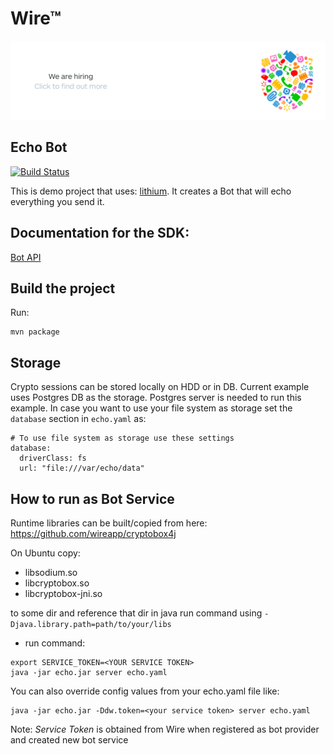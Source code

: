 # Wire™
[![Wire logo](https://github.com/wireapp/wire/blob/master/assets/header-small.png?raw=true)](https://wire.com/jobs/)

## Echo Bot
[![Build Status](https://travis-ci.org/wireapp/echo-bot.svg?branch=master)](https://travis-ci.org/wireapp/echo-bot)

This is demo project that uses: [lithium](https://github.com/wireapp/lithium). It creates a Bot that will echo everything
you send it.

## Documentation for the SDK:
[Bot API](https://github.com/wireapp/lithium/wiki)

## Build the project
 Run:
 ```
 mvn package
 ```

## Storage
 Crypto sessions can be stored locally on HDD or in DB. Current example uses Postgres DB as the storage. 
 Postgres server is needed to run this example.
 In case you want to use your file system as storage set the `database` section in `echo.yaml` as:

 ```
 # To use file system as storage use these settings
 database:
   driverClass: fs
   url: "file:///var/echo/data"
 ```

## How to run as Bot Service
Runtime libraries can be built/copied from here:
https://github.com/wireapp/cryptobox4j

On Ubuntu copy:
 - libsodium.so
 - libcryptobox.so
 - libcryptobox-jni.so

to some dir and reference that dir in java run command using `-Djava.library.path=path/to/your/libs`

- run command:
```               
export SERVICE_TOKEN=<YOUR SERVICE TOKEN>
java -jar echo.jar server echo.yaml 
```

You can also override config values from your echo.yaml file like:
```
java -jar echo.jar -Ddw.token=<your service token> server echo.yaml 
```     

Note: *Service Token* is obtained from Wire when registered as bot provider and created new bot service